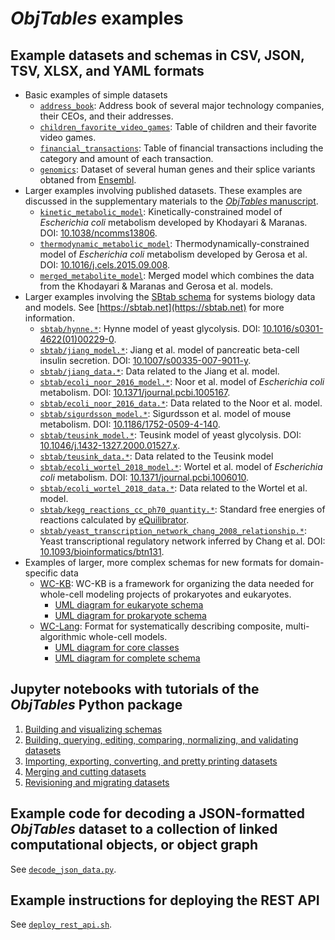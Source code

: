 # *ObjTables* examples

## Example datasets and schemas in CSV, JSON, TSV, XLSX, and YAML formats
* Basic examples of simple datasets
  * [`address_book`](examples/address_book): Address book of several major technology companies, their CEOs, and their addresses.
  * [`children_favorite_video_games`](examples/children_favorite_video_games): Table of children and their favorite video games.
  * [`financial_transactions`](examples/financial_transactions): Table of financial transactions including the category and amount of each transaction.
  * [`genomics`](examples/genomics): Dataset of several human genes and their splice variants obtaned from [Ensembl](https://useast.ensembl.org/).
* Larger examples involving published datasets. These examples are discussed in the supplementary materials to the [*ObjTables* manuscript](https://arxiv.org/abs/2005.05227).
  * [`kinetic_metabolic_model`](examples/kinetic_metabolic_model): Kinetically-constrained model of *Escherichia coli* metabolism developed by Khodayari & Maranas.
    DOI: [10.1038/ncomms13806](https://doi.org/10.1038/ncomms13806).
  * [`thermodynamic_metabolic_model`](examples/thermodynamic_metabolic_model): Thermodynamically-constrained model of *Escherichia coli* metabolism developed by Gerosa et al.
    DOI: [10.1016/j.cels.2015.09.008](https://doi.org/10.1016/j.cels.2015.09.008).
  * [`merged_metabolite_model`](examples/merged_metabolite_model): Merged model which combines the data from the Khodayari & Maranas and Gerosa et al. models.
* Larger examples involving the [SBtab schema](examples/sbtab/SBtab.csv) for systems biology data and models. See [https://sbtab.net](https://sbtab.net) for more information.
  * [`sbtab/hynne.*`](examples/sbtab): Hynne model of yeast glycolysis. DOI: [10.1016/s0301-4622(01)00229-0](https://doi.org/10.1016/s0301-4622%2801%2900229-0).
  * [`sbtab/jiang_model.*`](examples/sbtab): Jiang et al. model of pancreatic beta-cell insulin secretion.  DOI: [10.1007/s00335-007-9011-y](https://doi.org/10.1007/s00335-007-9011-y).
  * [`sbtab/jiang_data.*`](examples/sbtab): Data related to the Jiang et al. model.
  * [`sbtab/ecoli_noor_2016_model.*`](examples/sbtab): Noor et al. model of *Escherichia coli* metabolism.  DOI: [10.1371/journal.pcbi.1005167](https://dx.doi.org/10.1371%2Fjournal.pcbi.1005167).
  * [`sbtab/ecoli_noor_2016_data.*`](examples/sbtab): Data related to the Noor et al. model.
  * [`sbtab/sigurdsson_model.*`](examples/sbtab): Sigurdsson et al. model of mouse metabolism. DOI: [10.1186/1752-0509-4-140](https://doi.org/10.1186/1752-0509-4-140).
  * [`sbtab/teusink_model.*`](examples/sbtab): Teusink model of yeast glycolysis. DOI: [10.1046/j.1432-1327.2000.01527.x](https://doi.org/10.1046/j.1432-1327.2000.01527.x).
  * [`sbtab/teusink_data.*`](examples/sbtab): Data related to the Teusink model
  * [`sbtab/ecoli_wortel_2018_model.*`](examples/sbtab): Wortel et al. model of *Escherichia coli* metabolism. DOI: [10.1371/journal.pcbi.1006010](https://doi.org/10.1371/journal.pcbi.1006010).
  * [`sbtab/ecoli_wortel_2018_data.*`](examples/sbtab): Data related to the Wortel et al. model.
  * [`sbtab/kegg_reactions_cc_ph70_quantity.*`](examples/sbtab): Standard free energies of reactions calculated by [eQuilibrator](http://equilibrator.weizmann.ac.il/).
  * [`sbtab/yeast_transcription_network_chang_2008_relationship.*`](examples/sbtab): Yeast transcriptional regulatory network inferred by Chang et al. DOI: [10.1093/bioinformatics/btn131](https://doi.org/10.1093/bioinformatics/btn131).
* Examples of larger, more complex schemas for new formats for domain-specific data
  * [WC-KB](https://github.com/Karrlab/wc_kb): WC-KB is a framework for organizing the data needed for whole-cell modeling projects of prokaryotes and eukaryotes. 
    * [UML diagram for eukaryote schema](https://raw.githubusercontent.com/KarrLab/obj_tables/master/examples/wc_kb.eukaryote.svg)
    * [UML diagram for prokaryote schema](https://raw.githubusercontent.com/KarrLab/obj_tables/master/examples/wc_kb.prokaryote.svg)
  * [WC-Lang](https://github.com/KarrLab/wc_lang): Format for systematically describing composite, multi-algorithmic whole-cell models.    
    * [UML diagram for core classes](https://raw.githubusercontent.com/KarrLab/obj_tables/master/examples/wc_lang.core.svg)
    * [UML diagram for complete schema](https://raw.githubusercontent.com/KarrLab/obj_tables/master/examples/wc_lang.svg)

## Jupyter notebooks with tutorials of the *ObjTables* Python package
1. [Building and visualizing schemas](http://sandbox.karrlab.org/notebooks/obj_tables/1.%20Building%20and%20visualizing%20schemas.ipynb)
2. [Building, querying, editing, comparing, normalizing, and validating datasets](http://sandbox.karrlab.org/notebooks/obj_tables/2.%20Building%2C%20querying%2C%20editing%2C%20comparing%2C%20normalizing%2C%20and%20validating%20datasets.ipynb)
3. [Importing, exporting, converting, and pretty printing datasets](http://sandbox.karrlab.org/notebooks/obj_tables/3.%20Importing%2C%20exporting%2C%20converting%2C%20and%20pretty%20printing%20datasets.ipynb)
4. [Merging and cutting datasets](http://sandbox.karrlab.org/notebooks/obj_tables/4.%20Merging%20and%20cutting%20datasets.ipynb)
5. [Revisioning and migrating datasets](http://sandbox.karrlab.org/notebooks/obj_tables/5.%20Revisioning%20and%20migrating%20datasets.ipynb)

## Example code for decoding a JSON-formatted *ObjTables* dataset to a collection of linked computational objects, or object graph
See [`decode_json_data.py`](examples/decode_json_data.py).

## Example instructions for deploying the REST API
See [`deploy_rest_api.sh`](examples/deploy_rest_api.sh).
